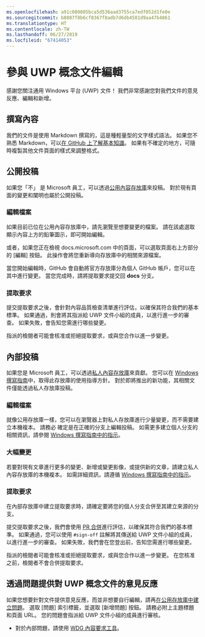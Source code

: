 ```yaml
---
ms.openlocfilehash: a91c080805bca5d536aad3755ca7edf052d1fe0e
ms.sourcegitcommit: b8087f8b6cf8367f8adb7d6db4581d9aa47b4861
ms.translationtype: HT
ms.contentlocale: zh-TW
ms.lasthandoff: 06/27/2019
ms.locfileid: "67414053"
---
```

# <a name="contributing-to-uwp-conceptual-documentation"></a>參與 UWP 概念文件編輯

感謝您關注通用 Windows 平台 (UWP) 文件！ 我們非常感謝您對我們文件的意見反應、編輯和新增。

## <a name="writing-content"></a>撰寫內容

我們的文件是使用 Markdown 撰寫的，這是種輕量型的文字樣式語法。 如果您不熟悉 Markdown，可以[在 GitHub 上了解基本知識](https://guides.github.com/features/mastering-markdown/)。 如果有不確定的地方，可隨時複製其他文件頁面的樣式來調整格式。

## <a name="public-contributions"></a>公開投稿

如果您「不」  是 Microsoft 員工，可以透過[公用內容存放庫](https://github.com/MicrosoftDocs/windows-uwp)來投稿。 對於現有頁面的變更和闡明也屬於公開投稿。

### <a name="editing-a-file"></a>編輯檔案

如果目前已位在公用內容存放庫中，請先瀏覽至想要變更的檔案。 請在該處選取顯示內容上方的鉛筆圖示，即可開始編輯。

或者，如果您正在檢視 docs.microsoft.com 中的頁面，可以選取頁面右上方部分的 [編輯]  按鈕。 此操作會將您重新導向存放庫中的相關來源檔案。

當您開始編輯時，GitHub 會自動將官方存放庫分為個人 GitHub 帳戶，您可以在其中進行變更。 當您完成時，請將提取要求提交回 **docs** 分支。

### <a name="pull-requests"></a>提取要求

提交提取要求之後，會針對內容品質檢查清單進行評估，以確保其符合我們的基本標準。 如果通過，則會將其指派給 UWP 文件小組的成員，以進行進一步的審查。 如果失敗，會告知您需進行哪些變更。

指派的檢閱者可能會核准或拒絕提取要求，或與您合作以進一步變更。

## <a name="internal-contributions"></a>內部投稿

如果您是 Microsoft 員工，可以透過[私人內容存放庫](https://github.com/microsoftdocs/windows-uwp-pr)來貢獻。 您可以在 [Windows 撰寫指南](https://review.docs.microsoft.com/windows-authoring-guide/uwp/?branch=master)中，取得此存放庫的使用指導方針。 對於即將推出的新功能，其相關文件僅能透過私人存放庫投稿。

### <a name="editing-a-file"></a>編輯檔案

就像公用存放庫一樣，您可以在瀏覽器上對私人存放庫進行少量變更，而不需要建立本機複本。 請務必  確定是在正確的分支上編輯投稿。 如需更多建立個人分支的相關資訊，請參閱 [Windows 撰寫指南中的指示](https://review.docs.microsoft.com/windows-authoring-guide/uwp/conceptual/branches?branch=master)。

### <a name="making-substantial-changes"></a>大幅變更

若要對現有文章進行更多的變更、新增或變更影像，或提供新的文章，請建立私人內容存放庫的本機複本。 如需詳細資訊，請遵循 [Windows 撰寫指南中的指示](https://review.docs.microsoft.com/windows-authoring-guide/uwp/conceptual/)。

### <a name="pull-requests"></a>提取要求

在內部存放庫中建立提取要求時，請確定要將您的個人分支合併至其建立來源的分支。

提交提取要求之後，我們會使用 [PR 合併](https://review.docs.microsoft.com/help/contribute/prmerger-overview?branch=master)進行評估，以確保其符合我們的基本標準。 如果通過，您可以使用 `#sign-off` 註解將其傳送給 UWP 文件小組的成員，以進行進一步的審查。 如果失敗，我們會在您登出前，告知您需進行哪些變更。

指派的檢閱者可能會核准或拒絕提取要求，或與您合作以進一步變更。 在您核准之前，檢閱者不會合併提取要求。

## <a name="using-issues-to-provide-feedback-on-uwp-conceptual-documentation"></a>透過問題提供對 UWP 概念文件的意見反應

如果您想要針對文件提供意見反應，而並非想要自行編輯，請再[在公用存放庫中建立問題](https://github.com/MicrosoftDocs/windows-uwp/issues)。 選取 [問題]  索引標籤，並選取 [新增問題]  按鈕。 請務必附上主題標題和頁面 URL。 您的問題會指派給 UWP 文件小組的成員進行審核。

* 對於內部問題，請使用 [WDG 內容要求工具](https://aka.ms/pubrequest)。
